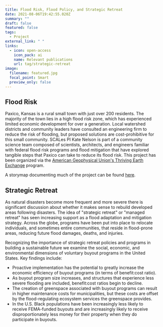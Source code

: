 ```yaml
---
title: Flood Risk, Flood Policy, and Strategic Retreat
date: 2021-08-06T19:42:55.020Z
summary: ""
draft: false
featured: false
tags:
  - Project
external_link: " "
links:
  - icon: open-access
    icon_pack: ai
    name: Relevant publications
    url: tag/strategic-retreat
image:
  filename: featured.jpg
  focal_point: Smart
  preview_only: false
---
```

## F﻿lood Risk

Paxico, Kansas is a rural small town with just over 200 residents. The majority of the town lies in a high flood risk zone, which has experienced limited economic development for over a generation. Local watershed districts and community leaders have consulted an engineering firm to reduce the risk of flooding, but proposed solutions are cost-prohibitive for this small community. SCALes PI Kate Nelson is part of a community science team composed of scientists, architects, and engineers familiar with federal flood risk programs and flood mitigation that have explored tangible steps that Paxico can take to reduce its flood risk. This project has been organized via the [American Geophysical Union's Thriving Earth Exchange](https://thrivingearthexchange.org/project/paxico-ks/) program.

A storymap documenting much of the project can be found [here](https://storymaps.arcgis.com/stories/e4cabd52b3f54511820e3d58b3cbe498).



## Strategic Retreat

As natural disasters become more frequent and more severe there is significant discussion about whether it makes sense to rebuild developed areas following disasters. The idea of "strategic retreat" or "managed retreat" has seen increasing support as a flood adaptation and mitigation strategy. Across the globe, programs have been put into place to relocate individuals, and sometimes entire communities, that reside in flood-prone areas, reducing future flood damages, deaths, and injuries.  

Recognizing the importance of strategic retreat policies and programs in building a sustainable future we examine the social, economic, and environmental dimensions of voluntary buyout programs in the United States. Key findings include:

* Proactive implementation has the potential to greatly increase the economic efficiency of buyout programs (in terms of benefit:cost ratio).
* As buyout program size increases, and structures that experience less severe flooding are included, benefit:cost ratios begin to decline.
* The creation of greenspace associated with buyout programs can result in higher maintenance costs for municipalities, but these costs are offset by the flood-regulating ecosystem services the greenspace provides.
* In the U.S. Black populations have been increasingly less likely to receive FEMA-funded buyouts and are increasingly likely to receive disproportionately less money for their property when they do
  participate in buyouts.
